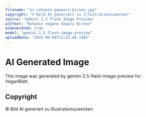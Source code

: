 ```yaml
---
filename: "ai-rotwein-gewuerz-birnen.jpg"
copyright: "© Bild AI generiert zu Illustrationszwecken"
source: "Gemini 2.5 Flash Image Preview"
altText: "Rotwein vegane Gewürz Birnen"
aiGenerated: true
model: "gemini-2.5-flash-image-preview"
uploadDate: "2025-09-04T11:15:46.140Z"
---
```


# AI Generated Image

This image was generated by gemini-2.5-flash-image-preview for VeganBlatt.

## Copyright
© Bild AI generiert zu Illustrationszwecken
